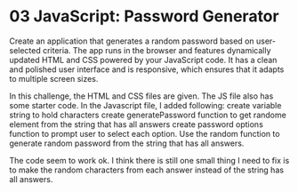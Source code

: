 # 03 JavaScript: Password Generator
Create an application that generates a random password based on user-selected criteria. The app runs in the browser and features dynamically updated HTML and CSS powered by your JavaScript code. It has a clean and polished user interface and is responsive, which ensures that it adapts to multiple screen sizes.

In this challenge, the HTML and CSS files are given. The JS file also has some starter code.
In the Javascript file, I added following:
   create variable string to hold characters
   create generatePassword function to get randome element from the string that has all answers
   create password options function to prompt user to select each option.
Use the random function to generate random password from the string that has all answers.

The code seem to work ok. I think there is still one small thing I need to fix is to make the random characters from each answer instead of the string has all answers.
